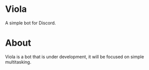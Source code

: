 # Viola
A simple bot for Discord.
# About
Viola is a bot that is under development, it will be focused on simple multitasking.
